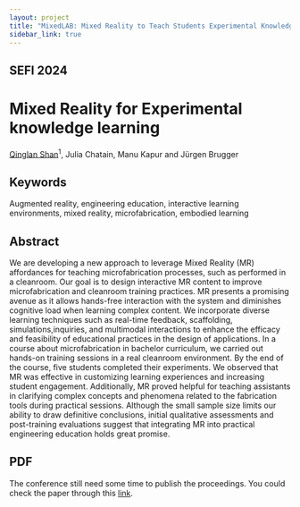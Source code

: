 ```yaml
---
layout: project
title: "MixedLAB: Mixed Reality to Teach Students Experimental Knowledge in Microfabrication"
sidebar_link: true
---
```


## SEFI 2024
# Mixed Reality for Experimental knowledge learning
[Qinglan Shan](https://qinglanshan.com/)<sup>1</sup>, Julia Chatain, Manu Kapur and Jürgen Brugger

## Keywords
Augmented reality, engineering education, interactive learning environments, mixed reality, microfabrication, embodied learning

## Abstract
We are developing a new approach to leverage Mixed Reality (MR) affordances for teaching microfabrication processes, such as performed in a cleanroom. Our goal is to design interactive MR content to improve microfabrication and cleanroom training practices. MR presents a promising avenue as it allows hands-free interaction with the system and diminishes cognitive load when learning complex content. We incorporate diverse learning techniques such as real-time feedback, scaffolding, simulations,inquiries, and multimodal interactions to enhance the efficacy and feasibility of educational practices in the design of applications. In a course about microfabrication in bachelor curriculum, we carried out hands-on training sessions in a real cleanroom environment. By the end of the course, five students completed their experiments. We observed that MR was effective in customizing learning experiences and increasing student engagement. Additionally, MR proved helpful for teaching assistants in clarifying complex concepts and phenomena related to the fabrication tools during practical sessions. Although the small sample size limits our ability to draw definitive conclusions, initial qualitative assessments and post-training evaluations suggest that integrating MR into practical engineering education holds great promise.

## PDF
The conference still need some time to publish the proceedings. You could check the paper through this [link](https://www.conftool.net/sefi2024/index.php?page=browseSessions&print=export&ismobile=false&form_session=577&mode=table&presentations=show). 